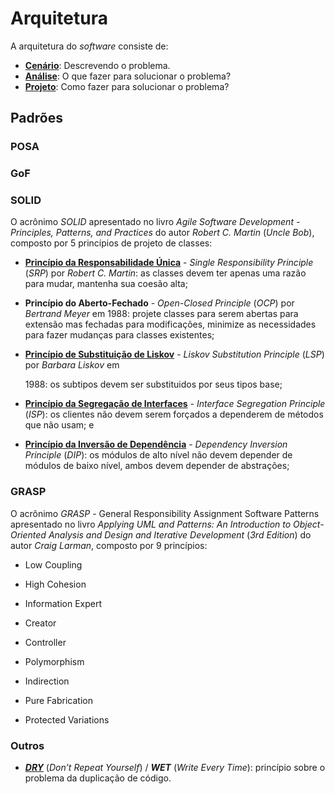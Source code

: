 # Arquitetura

A arquitetura do _software_ consiste de:

* [**Cenário**](/arquitetura/cenario.md): Descrevendo o problema.
* [**Análise**](/arquitetura/analise.md): O que fazer para solucionar o problema? 
* **[Projeto](arquitetura/projeto.md)**: Como fazer para solucionar o problema? 

## Padrões

### POSA

### GoF

### SOLID

O acrônimo _SOLID_ apresentado no livro _Agile Software Development - Principles, Patterns, and Practices_ do autor _Robert C. Martin_ \(_Uncle Bob_\), composto por 5 princípios de projeto de classes:

* **[Princípio da Responsabilidade Única](http://c2.com/cgi/wiki?SingleResponsibilityPrinciple "Single Responsibility Principle")** - _Single Responsibility Principle_ \(_SRP_\) por _Robert C. Martin_: as classes devem ter apenas uma razão para mudar, mantenha sua coesão alta;

* **Princípio do Aberto-Fechado** - _Open-Closed Principle_ \(_OCP_\) por _Bertrand Meyer_ em 1988: projete classes para serem abertas para extensão mas fechadas para modificações, minimize as necessidades para fazer mudanças para classes existentes;


* [**Princípio de Substituição de Liskov**](http://c2.com/cgi/wiki?LiskovSubstitutionPrinciple "Liskov Substitution Principle") - _Liskov Substitution Principle_ \(_LSP_\) por _Barbara Liskov_ em

  1988: os subtipos devem ser substituidos por seus tipos base;


* [**Princípio da Segregação de Interfaces**](http://c2.com/cgi/wiki?InterfaceSegregationPrinciple "Interface Segregation Principle") - _Interface Segregation Principle_ \(_ISP_\): os clientes não devem serem forçados a dependerem de métodos que não usam; e

* **[Princípio da Inversão de Dependência](http://c2.com/cgi/wiki?DependencyInversionPrinciple "Dependency Inversion Principle")** - _Dependency Inversion Principle_ \(_DIP_\): os módulos de alto nível não devem depender de módulos de baixo nível, ambos devem depender de abstrações;


### GRASP

O acrônimo _GRASP_ - General Responsibility Assignment Software Patterns apresentado no livro _Applying UML and Patterns: An Introduction to Object-Oriented Analysis and Design and Iterative Development_ \(_3rd Edition_\) do autor _Craig Larman_, composto por 9 princípios:

* Low Coupling

* High Cohesion

* Information Expert

* Creator

* Controller

* Polymorphism

* Indirection

* Pure Fabrication

* Protected Variations


### Outros

* [**_DRY_**](http://c2.com/cgi/wiki?DontRepeatYourself "Dont Repeat Yourself") \(_Don’t Repeat Yourself_\) \/ **_WET_** \(_Write Every Time_\): princípio sobre o problema da duplicação de código.


